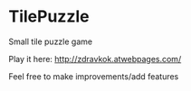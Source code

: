 # TilePuzzle
Small tile puzzle game

Play it here: http://zdravkok.atwebpages.com/

Feel free to make improvements/add features
